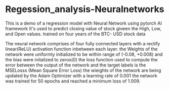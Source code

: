 # Regession_analysis-Neuralnetworks
This is a demo of a regression model with Neural Network using pytorch AI framework
It's used to predict closing value of stock giveen the High, Low, and Open values.
trained on four years of the BTC- USD stock data

The neural network comprises of four fully connected layers with a rectify linear(ReLU) activation function inbetween each layer.
the Weights of the network were uniformly initialized to be within range of (-0.08, +0.008) and the bias were initalized to zeros(0)
the loss function used to compute the error between the output of the network and the target labels is the MSELosss (Mean Square Error Loss)
the wieights of the network are being updated by the Adam Optimizer with a learning rate of 0.001
the network was trained for 50 epochs and reached a minimum loss of 1.009.
